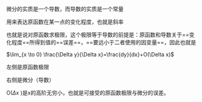 微分的实质是一个导数，而导数的实质是一个常量

用来表达原函数在某一点的变化程度，也就是斜率

也就是说对原函数求极限，这个极限等于导数的前提是：原函数和导数关于==变化程度==所得到值的==误差==，==要远小于二者使用的因变量==，因此也就是

$\lim_{x \to 0} \frac{\Delta y}{\Delta x}=\frac{dy}{dx}+O(\Delta x)$


左侧是原函数极限

右侧是微分（导数）

O($\Delta x$ )是x的高阶无穷小，也就是可接受的原函数极限与微分的误差。



